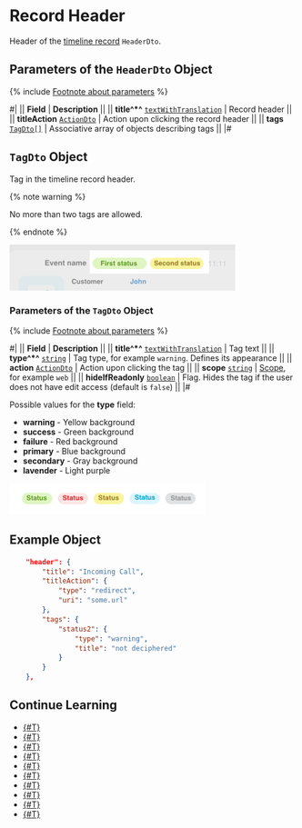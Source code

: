 # Record Header

Header of the [timeline record](../index.md) `HeaderDto`.

## Parameters of the `HeaderDto` Object

{% include [Footnote about parameters](../../../../../../_includes/required.md) %}

#|
|| **Field** | **Description** ||
|| **title^*^**
[`textWithTranslation`](./field-types.md#textwithtranslation) | Record header ||
|| **titleAction**
[`ActionDto`](./action.md) | Action upon clicking the record header ||
|| **tags**
[`TagDto[]`](#obuekt) | Associative array of objects describing tags ||
|#

## `TagDto` Object

Tag in the timeline record header.

{% note warning %}

No more than two tags are allowed.

{% endnote %}

![](./_images/TagDto_1.png)

### Parameters of the `TagDto` Object

{% include [Footnote about parameters](../../../../../../_includes/required.md) %}

#|
|| **Field** | **Description** ||
|| **title^*^**
[`textWithTranslation`](./field-types.md#textwithtranslation) | Tag text ||
|| **type^*^**
[`string`](../../../../data-types.md) | Tag type, for example `warning`. Defines its appearance ||
|| **action**
[`ActionDto`](./action.md) | Action upon clicking the tag ||
|| **scope**
[`string`](../../../../data-types.md) | [Scope](./field-types.md#scope), for example `web` ||
|| **hideIfReadonly**
[`boolean`](../../../../data-types.md) | Flag. Hides the tag if the user does not have edit access (default is `false`) ||
|#

Possible values for the **type** field:

- **warning** - Yellow background
- **success** - Green background
- **failure** - Red background
- **primary** - Blue background
- **secondary** - Gray background
- **lavender** - Light purple

![Tag options](./_images/TagDto_2.png)

## Example Object

```json
    "header": {
        "title": "Incoming Call",
        "titleAction": {
            "type": "redirect",
            "uri": "some.url"
        },
        "tags": {
            "status2": {
                "type": "warning",
                "title": "not deciphered"
            }
        }
    },
```

## Continue Learning

- [{#T}](./layout.md)
- [{#T}](./icon.md)
- [{#T}](./body.md)
- [{#T}](./content-block.md)
- [{#T}](./footer.md)
- [{#T}](./menu-item.md)
- [{#T}](./action.md)
- [{#T}](./field-types.md)
- [{#T}](./rest-app-layout-dto.md)
- [{#T}](./examples.md)